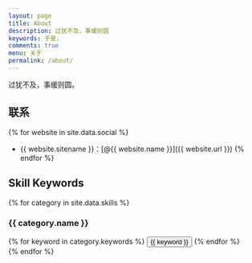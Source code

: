 ```yaml
---
layout: page
title: About
description: 过犹不及，事缓则圆
keywords: 于是，
comments: true
menu: 关于
permalink: /about/
---
```


过犹不及，事缓则圆。



## 联系

{% for website in site.data.social %}
* {{ website.sitename }}：[@{{ website.name }}]({{ website.url }})
{% endfor %}

## Skill Keywords

{% for category in site.data.skills %}
### {{ category.name }}
<div class="btn-inline">
{% for keyword in category.keywords %}
<button class="btn btn-outline" type="button">{{ keyword }}</button>
{% endfor %}
</div>
{% endfor %}
